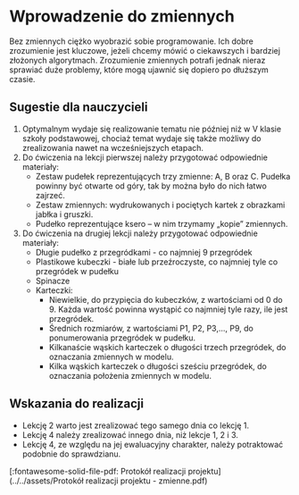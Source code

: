 # Wprowadzenie do zmiennych

Bez zmiennych ciężko wyobrazić sobie programowanie. Ich dobre zrozumienie jest kluczowe, jeżeli chcemy mówić o ciekawszych i bardziej złożonych algorytmach. Zrozumienie zmiennych potrafi jednak nieraz sprawiać duże problemy, które mogą ujawnić się dopiero po dłuższym czasie.

## Sugestie dla nauczycieli

1. Optymalnym wydaje się realizowanie tematu nie później niż w V klasie szkoły podstawowej, chociaż temat wydaje się także możliwy do zrealizowania nawet na wcześniejszych etapach.  
2. Do ćwiczenia na lekcji pierwszej należy przygotować odpowiednie materiały:
   * Zestaw pudełek reprezentujących trzy zmienne: A, B oraz C. Pudełka powinny być otwarte od góry, tak by można było do nich łatwo zajrzeć.
   * Zestaw zmiennych: wydrukowanych i pociętych kartek z obrazkami jabłka i gruszki.
   * Pudełko reprezentujące ksero – w nim trzymamy „kopie” zmiennych.
3. Do ćwiczenia na drugiej lekcji należy przygotować odpowiednie materiały:
   * Długie pudełko z przegródkami - co najmniej 9 przegródek
   * Plastikowe kubeczki - białe lub przeźroczyste, co najmniej tyle co przegródek w pudełku
   * Spinacze
   * Karteczki:
     * Niewielkie, do przypięcia do kubeczków, z wartościami od 0 do 9. Każda wartość powinna wystąpić co najmniej tyle razy, ile jest przegródek.
     * Średnich rozmiarów, z wartościami P1, P2, P3,..., P9, do ponumerowania przegródek w pudełku.
     * Kilkanaście wąskich karteczek o długości trzech przegródek, do oznaczania zmiennych w modelu.
     * Kilka wąskich karteczek o długości sześciu przegródek, do oznaczania położenia zmiennych w modelu.

## Wskazania do realizacji

* Lekcję 2 warto jest zrealizować tego samego dnia co lekcję 1.
* Lekcję 4 należy zrealizować innego dnia, niż lekcje 1, 2 i 3.
* Lekcję 4, ze względu na jej ewaluacyjny charakter, należy potraktować podobnie do sprawdzianu.



[:fontawesome-solid-file-pdf: Protokół realizacji projektu](../../assets/Protokół realizacji projektu - zmienne.pdf)
